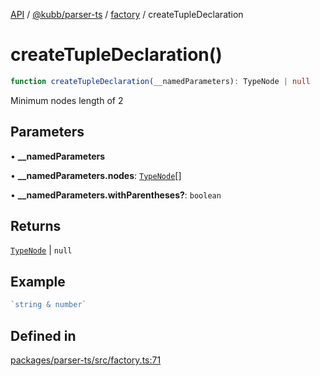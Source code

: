 [API](../../../../../packages.md) / [@kubb/parser-ts](../../../index.md) / [factory](../index.md) / createTupleDeclaration

# createTupleDeclaration()

```ts
function createTupleDeclaration(__namedParameters): TypeNode | null
```

Minimum nodes length of 2

## Parameters

• **\_\_namedParameters**

• **\_\_namedParameters.nodes**: [`TypeNode`](../../ts/interfaces/TypeNode.md)[]

• **\_\_namedParameters.withParentheses?**: `boolean`

## Returns

[`TypeNode`](../../ts/interfaces/TypeNode.md) \| `null`

## Example

```ts
`string & number`
```

## Defined in

[packages/parser-ts/src/factory.ts:71](https://github.com/kubb-project/kubb/blob/41d5fcbd23d143293d72542efcb650e62fa3a210/packages/parser-ts/src/factory.ts#L71)
